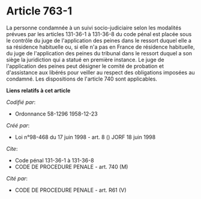 # Article 763-1

La personne condamnée à un suivi socio-judiciaire selon les modalités prévues par les articles 131-36-1 à 131-36-8 du code
pénal est placée sous le contrôle du juge de l'application des peines dans le ressort duquel elle a sa résidence habituelle
ou, si elle n'a pas en France de résidence habituelle, du juge de l'application des peines du tribunal dans le ressort duquel
a son siège la juridiction qui a statué en première instance. Le juge de l'application des peines peut désigner le comité de
probation et d'assistance aux libérés pour veiller au respect des obligations imposées au condamné. Les dispositions de
l'article 740 sont applicables.

**Liens relatifs à cet article**

_Codifié par_:

  - Ordonnance 58-1296 1958-12-23

_Créé par_:

  - Loi n°98-468 du 17 juin 1998 - art. 8 () JORF 18 juin 1998

_Cite_:

  - Code pénal 131-36-1 à 131-36-8
  - CODE DE PROCEDURE PENALE - art. 740 (M)

_Cité par_:

  - CODE DE PROCEDURE PENALE - art. R61 (V)
